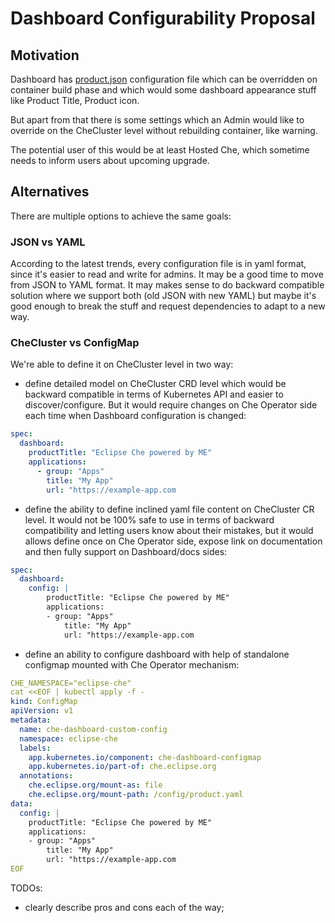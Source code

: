 # Dashboard Configurability Proposal

## Motivation

Dashboard has [product.json](https://github.com/eclipse-che/che-dashboard#branding) configuration file which can be overridden on container build phase and which would some dashboard appearance stuff like Product Title, Product icon.

But apart from that there is some settings which an Admin would like to override on the CheCluster level without rebuilding container, like warning.

The potential user of this would be at least Hosted Che, which sometime needs to inform users about upcoming upgrade.

## Alternatives

There are multiple options to achieve the same goals:

### JSON vs YAML

According to the latest trends, every configuration file is in yaml format, since it's easier to read and write for admins. It may be a good time to move from JSON to YAML format. It may makes sense to do backward compatible solution where we support both (old JSON with new YAML) but maybe it's good enough to break the stuff and request dependencies to adapt to a new way.

### CheCluster vs ConfigMap

We're able to define it on CheCluster level in two way:

- define detailed model on CheCluster CRD level which would be backward compatible in terms of Kubernetes API and easier to discover/configure. But it would require changes on Che Operator side each time when Dashboard configuration is changed:

```yaml
spec:
  dashboard:
    productTitle: "Eclipse Che powered by ME"
    applications:
      - group: "Apps"
        title: "My App"
        url: "https://example-app.com
```

- define the ability to define inclined yaml file content on CheCluster CR level. It would not be 100% safe to use in terms of backward compatibility and letting users know about their mistakes, but it would allows define once on Che Operator side, expose link on documentation and then fully support on Dashboard/docs sides:

```yaml
spec:
  dashboard:
    config: |
        productTitle: "Eclipse Che powered by ME"
        applications:
        - group: "Apps"
            title: "My App"
            url: "https://example-app.com
```

- define an ability to configure dashboard with help of standalone configmap mounted with Che Operator mechanism:

```yaml
CHE_NAMESPACE="eclipse-che"
cat <<EOF | kubectl apply -f -
kind: ConfigMap
apiVersion: v1
metadata:
  name: che-dashboard-custom-config
  namespace: eclipse-che
  labels:
    app.kubernetes.io/component: che-dashboard-configmap
    app.kubernetes.io/part-of: che.eclipse.org
  annotations:
    che.eclipse.org/mount-as: file
    che.eclipse.org/mount-path: /config/product.yaml
data:
  config: |
    productTitle: "Eclipse Che powered by ME"
    applications:
    - group: "Apps"
        title: "My App"
        url: "https://example-app.com
EOF
```

TODOs:

- clearly describe pros and cons each of the way;
